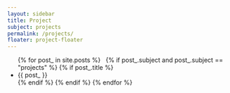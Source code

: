 ```yaml
---
layout: sidebar
title: Project
subject: projects
permalink: /projects/
floater: project-floater
---
```


<ul class="list-view">
  {% for post_ in site.posts %}
    {% if post_.subject and post_.subject == "projects" %}
      {% if post_.title %}
        <li id="{{post_.title}}">
          {{ post_ }}
        </li>
      {% endif %}
    {% endif %}
  {% endfor %}
</ul>
